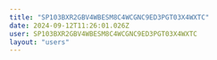 ```yaml
---
title: "SP103BXR2GBV4WBESM8C4WCGNC9ED3PGT03X4WXTC"
date: 2024-09-12T11:26:01.026Z
user: SP103BXR2GBV4WBESM8C4WCGNC9ED3PGT03X4WXTC
layout: "users"
---
```

    